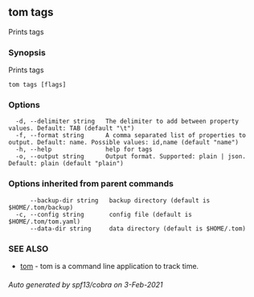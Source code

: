## tom tags

Prints tags

### Synopsis

Prints tags

```
tom tags [flags]
```

### Options

```
  -d, --delimiter string   The delimiter to add between property values. Default: TAB (default "\t")
  -f, --format string      A comma separated list of properties to output. Default: name. Possible values: id,name (default "name")
  -h, --help               help for tags
  -o, --output string      Output format. Supported: plain | json. Default: plain (default "plain")
```

### Options inherited from parent commands

```
      --backup-dir string   backup directory (default is $HOME/.tom/backup)
  -c, --config string       config file (default is $HOME/.tom/tom.yaml)
      --data-dir string     data directory (default is $HOME/.tom)
```

### SEE ALSO

* [tom](tom.md)	 - tom is a command line application to track time.

###### Auto generated by spf13/cobra on 3-Feb-2021
